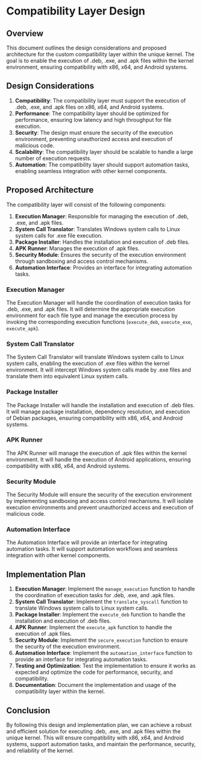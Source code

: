 # Compatibility Layer Design

## Overview
This document outlines the design considerations and proposed architecture for the custom compatibility layer within the unique kernel. The goal is to enable the execution of .deb, .exe, and .apk files within the kernel environment, ensuring compatibility with x86, x64, and Android systems.

## Design Considerations
1. **Compatibility**: The compatibility layer must support the execution of .deb, .exe, and .apk files on x86, x64, and Android systems.
2. **Performance**: The compatibility layer should be optimized for performance, ensuring low latency and high throughput for file execution.
3. **Security**: The design must ensure the security of the execution environment, preventing unauthorized access and execution of malicious code.
4. **Scalability**: The compatibility layer should be scalable to handle a large number of execution requests.
5. **Automation**: The compatibility layer should support automation tasks, enabling seamless integration with other kernel components.

## Proposed Architecture
The compatibility layer will consist of the following components:
1. **Execution Manager**: Responsible for managing the execution of .deb, .exe, and .apk files.
2. **System Call Translator**: Translates Windows system calls to Linux system calls for .exe file execution.
3. **Package Installer**: Handles the installation and execution of .deb files.
4. **APK Runner**: Manages the execution of .apk files.
5. **Security Module**: Ensures the security of the execution environment through sandboxing and access control mechanisms.
6. **Automation Interface**: Provides an interface for integrating automation tasks.

### Execution Manager
The Execution Manager will handle the coordination of execution tasks for .deb, .exe, and .apk files. It will determine the appropriate execution environment for each file type and manage the execution process by invoking the corresponding execution functions (`execute_deb`, `execute_exe`, `execute_apk`).

### System Call Translator
The System Call Translator will translate Windows system calls to Linux system calls, enabling the execution of .exe files within the kernel environment. It will intercept Windows system calls made by .exe files and translate them into equivalent Linux system calls.

### Package Installer
The Package Installer will handle the installation and execution of .deb files. It will manage package installation, dependency resolution, and execution of Debian packages, ensuring compatibility with x86, x64, and Android systems.

### APK Runner
The APK Runner will manage the execution of .apk files within the kernel environment. It will handle the execution of Android applications, ensuring compatibility with x86, x64, and Android systems.

### Security Module
The Security Module will ensure the security of the execution environment by implementing sandboxing and access control mechanisms. It will isolate execution environments and prevent unauthorized access and execution of malicious code.

### Automation Interface
The Automation Interface will provide an interface for integrating automation tasks. It will support automation workflows and seamless integration with other kernel components.

## Implementation Plan
1. **Execution Manager**: Implement the `manage_execution` function to handle the coordination of execution tasks for .deb, .exe, and .apk files.
2. **System Call Translator**: Implement the `translate_syscall` function to translate Windows system calls to Linux system calls.
3. **Package Installer**: Implement the `execute_deb` function to handle the installation and execution of .deb files.
4. **APK Runner**: Implement the `execute_apk` function to handle the execution of .apk files.
5. **Security Module**: Implement the `secure_execution` function to ensure the security of the execution environment.
6. **Automation Interface**: Implement the `automation_interface` function to provide an interface for integrating automation tasks.
7. **Testing and Optimization**: Test the implementation to ensure it works as expected and optimize the code for performance, security, and compatibility.
8. **Documentation**: Document the implementation and usage of the compatibility layer within the kernel.

## Conclusion
By following this design and implementation plan, we can achieve a robust and efficient solution for executing .deb, .exe, and .apk files within the unique kernel. This will ensure compatibility with x86, x64, and Android systems, support automation tasks, and maintain the performance, security, and reliability of the kernel.
